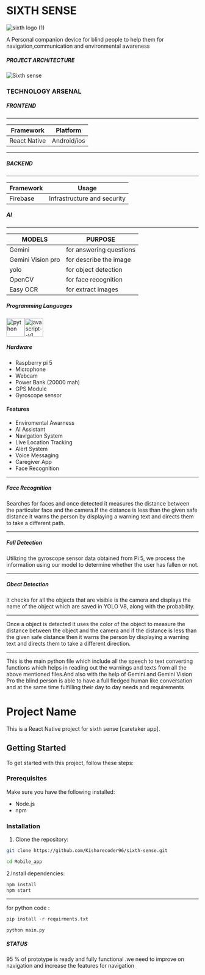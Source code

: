 # SIXTH SENSE
![sixth logo (1)](https://github.com/Kishorecoder96/sixth-sense/assets/115532083/d05649f2-fa63-424c-80c3-c491bc632fa7)


A Personal companion device for blind people to help them for navigation,communication and environmental awareness

##### PROJECT ARCHITECTURE
![Sixth sense](https://github.com/Kishorecoder96/sixth-sense/assets/115532083/4424170b-c36f-4bd9-8f3f-0736811866b7)

### TECHNOLOGY ARSENAL

##### FRONTEND
---
| Framework | Platform |
|------ |------- |
| React Native | Android/ios | <img width="16" height="16" src="https://img.icons8.com/office/16/react.png" alt="react"/> |


---
##### BACKEND
---
| Framework | Usage |
|------ |------- |
|Firebase | Infrastructure and security|

##### AI 
---
| MODELS | PURPOSE |
|----- |----- |
| Gemini | for answering questions |
| Gemini Vision pro | for describe the image |
| yolo |for object detection |
| OpenCV | for face recognition |
| Easy OCR | for extract images

##### Programming Languages
<img width="48" height="48" src="https://img.icons8.com/fluency/48/python.png" alt="python"/><img width="48" height="48" src="https://img.icons8.com/color/48/javascript--v1.png" alt="javascript--v1"/>

##### Hardware

- Raspberry pi 5
- Microphone
- Webcam
- Power Bank (20000 mah)
- GPS Module
- Gyroscope sensor

#### Features
- Enviromental Awarness
- AI Assistant
- Navigation System
- Live Location Tracking
- Alert System
- Voice Messaging
- Caregiver App
- Face Recognition



---
##### Face Recognition
Searches for faces and once detected it measures the distance between the particular face and the camera.If the distance is less than the given safe distance it warns the person by displaying a warning text and directs them to take a different path.


---
##### Fall Detection

Utilizing the gyroscope sensor data obtained from Pi 5, we process the information using our model to determine whether the user has fallen or not.


---
##### Obect Detection
It checks for all the objects that are visible is the camera and displays the name of the object which are saved in YOLO V8, along with the probability.


---
Once a object is detected it uses the color of the object to measure the distance between the object and the camera and if the distance is less than the given safe distance then it warns the person by displaying a warning text and directs them to take a different direction.





---

This is the main python file which include all the speech to text converting functions which helps in reading out the warnings and texts from all the above mentioned files.And also with the help of Gemini and Gemini Vision Pro the blind person is able to have a full fledged human like conversation and at the same time fulfilling their day to day needs and requirements
# Project Name

This is a React Native project for sixth sense [caretaker app].

## Getting Started

To get started with this project, follow these steps:

### Prerequisites

Make sure you have the following installed:

- Node.js
- npm 

### Installation

1. Clone the repository:

```bash
git clone https://github.com/Kishorecoder96/sixth-sense.git
```
```bash
cd Mobile_app
```
2.Install dependencies:
```bash
npm install
npm start
```
---
for python code :
```python
pip install -r requirments.txt
```
```python
python main.py
```


##### STATUS
95 % of prototype is ready and fully functional .we need to improve on navigation and increase the features  for navigation

